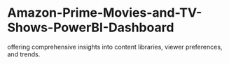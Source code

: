 # Amazon-Prime-Movies-and-TV-Shows-PowerBI-Dashboard
offering comprehensive insights into content libraries, viewer preferences, and trends.
